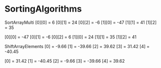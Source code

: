 # SortingAlgorithms

SortArrayMulti
[0][0] = 6    [0][1] = 24   [0][2] = -6
[1][0] = -47  [1][1] = 41   [1][2] = 35

[0][0] = -47  [0][1] = -6   [0][2] = 6
[1][0] = 24   [1][1] = 35   [1][2] = 41

ShiftArrayElements
[0] = -9.66   [1] = -39.66  [2] = 39.62   [3] = 31.42   [4] = -40.45

[0] = 31.42   [1] = -40.45  [2] = -9.66   [3] = -39.66  [4] = 39.62
